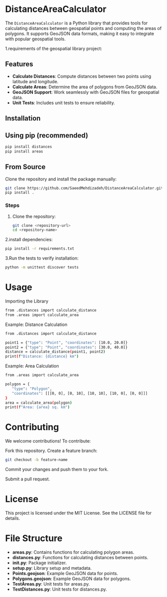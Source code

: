 # DistanceAreaCalculator

The `DistanceAreaCalculator` is a Python library that provides tools for calculating distances between geospatial points and computing the areas of polygons. It supports GeoJSON data formats, making it easy to integrate with popular geospatial tools.

1.requirements of the geospatial library project:

## Features
- **Calculate Distances**: Compute distances between two points using latitude and longitude.
- **Calculate Areas**: Determine the area of polygons from GeoJSON data.
- **GeoJSON Support**: Work seamlessly with GeoJSON files for geospatial data.
- **Unit Tests**: Includes unit tests to ensure reliability.

## Installation
## Using pip (recommended)

   ```bash
pip install distances
pip install areas
   ```
## From Source
Clone the repository and install the package manually:

   ```bash
git clone https://github.com/SaeedMehdizadeh/DistanceAreaCalculator.git
pip install .

   ```


### Steps
1. Clone the repository:
   ```bash
   git clone <repository-url>
   cd <repository-name>

2.install dependencies:
   ```bash
pip install -r requirements.txt

   ```
3.Run the tests to verify installation:
  ```bash
python -m unittest discover tests
   ```

# Usage

Importing the Library
 ```bash
from .distances import calculate_distance
from .areas import calculate_area
   ```
Example: Distance Calculation

 ```bash
from .distances import calculate_distance

point1 = {"type": "Point", "coordinates": [10.0, 20.0]}
point2 = {"type": "Point", "coordinates": [30.0, 40.0]}
distance = calculate_distance(point1, point2)
print(f"Distance: {distance} km")
   ```

Example: Area Calculation
 ```bash
from .areas import calculate_area

polygon = {
    "type": "Polygon",
    "coordinates": [[[0, 0], [0, 10], [10, 10], [10, 0], [0, 0]]]
}
area = calculate_area(polygon)
print(f"Area: {area} sq. km")
   ```

# Contributing

We welcome contributions! To contribute:

Fork this repository.
Create a feature branch:
 ```bash
git checkout -b feature-name
   ```
Commit your changes and push them to your fork.

Submit a pull request.


# License

This project is licensed under the MIT License. See the LICENSE file for details.

# File Structure

- **areas.py**: Contains functions for calculating polygon areas.
- **distances.py**: Functions for calculating distances between points.
- **init.py**: Package initializer.
- **setup.py**: Library setup and metadata.
- **Points.geojson**: Example GeoJSON data for points.
- **Polygons.geojson**: Example GeoJSON data for polygons.
- **TestAreas.py**: Unit tests for areas.py.
- **TestDistances.py**: Unit tests for distances.py.



